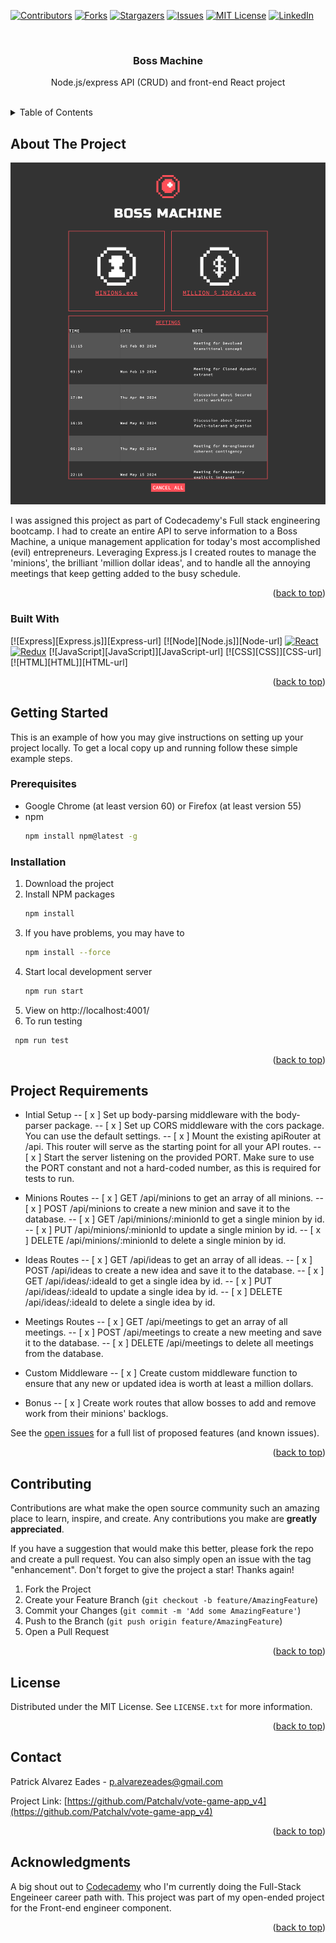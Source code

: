 <a name="readme-top"></a>
<!-- PROJECT SHIELDS -->
[![Contributors][contributors-shield]][contributors-url]
[![Forks][forks-shield]][forks-url]
[![Stargazers][stars-shield]][stars-url]
[![Issues][issues-shield]][issues-url]
[![MIT License][license-shield]][license-url]
[![LinkedIn][linkedin-shield]][linkedin-url]


<!-- PROJECT LOGO -->
<br />
<div align="center">

  <h3 align="center">Boss Machine</h3>

  <p align="center">
    Node.js/express API (CRUD) and front-end React project
    <br />
    <br />
    <!-- <a href="#">View Live</a>  -->
  </p>
</div>



<!-- TABLE OF CONTENTS -->
<details>
  <summary>Table of Contents</summary>
  <ol>
    <li>
      <a href="#about-the-project">About The Project</a>
      <ul>
        <li><a href="#built-with">Built With</a></li>
      </ul>
    </li>
    <li>
      <a href="#getting-started">Getting Started</a>
      <ul>
        <li><a href="#prerequisites">Prerequisites</a></li>
        <li><a href="#installation">Installation</a></li>
      </ul>
    </li>
    <li><a href="#project-Requirements">Project Requirements</a></li>
    <li><a href="#contributing">Contributing</a></li>
    <li><a href="#license">License</a></li>
    <li><a href="#contact">Contact</a></li>
    <li><a href="#acknowledgments">Acknowledgments</a></li>
  </ol>
</details>



<!-- ABOUT THE PROJECT -->
## About The Project
[![Product Name Screen Shot][product-screenshot]]()

I was assigned this project as part of Codecademy's Full stack engineering bootcamp. I had to create an entire API to serve information to a Boss Machine, a unique management application for today's most accomplished (evil) entrepreneurs. Leveraging Express.js I created routes to manage the 'minions', the brilliant 'million dollar ideas', and to handle all the annoying meetings that keep getting added to the busy schedule.

<p align="right">(<a href="#readme-top">back to top</a>)</p>


### Built With

[![Express][Express.js]][Express-url]
[![Node][Node.js]][Node-url]
[![React][React.js]][React-url]
[![Redux][Redux.js]][Redux-url]
[![JavaScript][JavaScript]][JavaScript-url]
[![CSS][CSS]][CSS-url]
[![HTML][HTML]][HTML-url]

<p align="right">(<a href="#readme-top">back to top</a>)</p>



<!-- GETTING STARTED -->
## Getting Started

This is an example of how you may give instructions on setting up your project locally.
To get a local copy up and running follow these simple example steps.

### Prerequisites

* Google Chrome (at least version 60) or Firefox (at least version 55)
* npm
  ```sh
  npm install npm@latest -g
  ```

### Installation

1. Download the project
2. Install NPM packages
   ```sh
   npm install
   ```
3. If you have problems, you may have to
   ```sh
   npm install --force
   ```
4. Start local development server 
   ```sh
   npm run start
   ```
5. View on http://localhost:4001/
6. To run testing 
  ```sh
   npm run test
   ```


<p align="right">(<a href="#readme-top">back to top</a>)</p>


<!-- PROJECT REQUIREMENTS -->
## Project Requirements
- Intial Setup
-- [ x ] Set up body-parsing middleware with the body-parser package.
-- [ x ] Set up CORS middleware with the cors package. You can use the default settings.
-- [ x ] Mount the existing apiRouter at /api. This router will serve as the starting point for all your API routes.
-- [ x ] Start the server listening on the provided PORT. Make sure to use the PORT constant and not a hard-coded number, as this is required for tests to run.

- Minions Routes
-- [ x ] GET /api/minions to get an array of all minions.
-- [ x ] POST /api/minions to create a new minion and save it to the database.
-- [ x ] GET /api/minions/:minionId to get a single minion by id.
-- [ x ] PUT /api/minions/:minionId to update a single minion by id.
-- [ x ] DELETE /api/minions/:minionId to delete a single minion by id.

- Ideas Routes
-- [ x ] GET /api/ideas to get an array of all ideas.
-- [ x ] POST /api/ideas to create a new idea and save it to the database.
-- [ x ] GET /api/ideas/:ideaId to get a single idea by id.
-- [ x ] PUT /api/ideas/:ideaId to update a single idea by id.
-- [ x ] DELETE /api/ideas/:ideaId to delete a single idea by id.

- Meetings Routes
-- [ x ] GET /api/meetings to get an array of all meetings.
-- [ x ] POST /api/meetings to create a new meeting and save it to the database.
-- [ x ] DELETE /api/meetings to delete all meetings from the database.

- Custom Middleware
-- [ x ] Create custom middleware function to ensure that any new or updated idea is worth at least a million dollars.

- Bonus
-- [ x ] Create work routes that allow bosses to add and remove work from their minions' backlogs.

See the [open issues](https://github.com/Patchalv/vote-game-app_v4/issues) for a full list of proposed features (and known issues).

<p align="right">(<a href="#readme-top">back to top</a>)</p>



<!-- CONTRIBUTING -->
## Contributing

Contributions are what make the open source community such an amazing place to learn, inspire, and create. Any contributions you make are **greatly appreciated**.

If you have a suggestion that would make this better, please fork the repo and create a pull request. You can also simply open an issue with the tag "enhancement".
Don't forget to give the project a star! Thanks again!

1. Fork the Project
2. Create your Feature Branch (`git checkout -b feature/AmazingFeature`)
3. Commit your Changes (`git commit -m 'Add some AmazingFeature'`)
4. Push to the Branch (`git push origin feature/AmazingFeature`)
5. Open a Pull Request

<p align="right">(<a href="#readme-top">back to top</a>)</p>



<!-- LICENSE -->
## License

Distributed under the MIT License. See `LICENSE.txt` for more information.

<p align="right">(<a href="#readme-top">back to top</a>)</p>



<!-- CONTACT -->
## Contact

Patrick Alvarez Eades - p.alvarezeades@gmail.com

Project Link: [https://github.com/Patchalv/vote-game-app_v4](https://github.com/Patchalv/vote-game-app_v4)

<p align="right">(<a href="#readme-top">back to top</a>)</p>



<!-- ACKNOWLEDGMENTS -->
## Acknowledgments

A big shout out to [Codecademy](https://www.codecademy.com/) who I'm currently doing the Full-Stack Engeineer career path with. This project was part of my open-ended project for the Front-end engineer component. 

<p align="right">(<a href="#readme-top">back to top</a>)</p>



<!-- MARKDOWN LINKS & IMAGES -->
<!-- https://www.markdownguide.org/basic-syntax/#reference-style-links -->
[contributors-shield]: https://img.shields.io/github/contributors/Patchalv/vote-game-app_v4.svg?style=for-the-badge
[contributors-url]: https://github.com/Patchalv/vote-game-app_v4/graphs/contributors
[forks-shield]: https://img.shields.io/github/forks/Patchalv/vote-game-app_v4.svg?style=for-the-badge
[forks-url]: https://github.com/Patchalv/vote-game-app_v4/network/members
[stars-shield]: https://img.shields.io/github/stars/Patchalv/vote-game-app_v4.svg?style=for-the-badge
[stars-url]: https://github.com/Patchalv/vote-game-app_v4/stargazers
[issues-shield]: https://img.shields.io/github/issues/Patchalv/vote-game-app_v4.svg?style=for-the-badge
[issues-url]: https://github.com/Patchalv/vote-game-app_v4/issues
[license-shield]: https://img.shields.io/github/license/Patchalv/vote-game-app_v4?label=license&style=for-the-badge
[license-url]: https://github.com/Patchalv/vote-game-app_v4/blob/master/LICENSE.md
[linkedin-shield]: https://img.shields.io/badge/-LinkedIn-black.svg?style=for-the-badge&logo=linkedin&colorB=555
[linkedin-url]: https://www.linkedin.com/in/patrickalvarezeades/
[product-screenshot]: ./public/img/screenshot.png
[Next.js]: https://img.shields.io/badge/next.js-000000?style=for-the-badge&logo=nextdotjs&logoColor=white
[Next-url]: https://nextjs.org/
[React.js]: https://img.shields.io/badge/React-20232A?style=for-the-badge&logo=react&logoColor=61DAFB
[React-url]: https://reactjs.org/
[Redux.js]: https://img.shields.io/badge/Redux-593D88?style=for-the-badge&logo=redux&logoColor=white
[Redux-url]: https://redux.js.org/
[Bootstrap.com]: https://img.shields.io/badge/Bootstrap-563D7C?style=for-the-badge&logo=bootstrap&logoColor=white
[Bootstrap-url]: https://react-bootstrap.netlify.app/